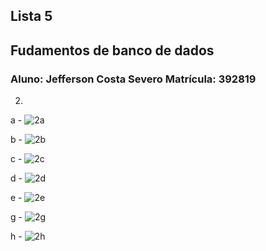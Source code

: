 ## Lista 5  
## Fudamentos de banco de dados
### Aluno: Jefferson Costa Severo         Matrícula: 392819

2)

a -
![2a](https://user-images.githubusercontent.com/37408502/46113806-47f93580-c1c6-11e8-8541-a117c17750e3.png)

b - 
![2b](https://user-images.githubusercontent.com/37408502/46113820-547d8e00-c1c6-11e8-91bd-a0350afc71d8.png)

c -
![2c](https://user-images.githubusercontent.com/37408502/46113832-5cd5c900-c1c6-11e8-9979-da47a566cb78.png)

d -
![2d](https://user-images.githubusercontent.com/37408502/46113842-65c69a80-c1c6-11e8-9653-0d84fd4b2229.png)

e -
![2e](https://user-images.githubusercontent.com/37408502/46113860-6fe89900-c1c6-11e8-98be-d603c34c171c.png)

g -
![2g](https://user-images.githubusercontent.com/37408502/46113878-8262d280-c1c6-11e8-8778-f6526400ce48.png)

h -
![2h](https://user-images.githubusercontent.com/37408502/46113888-8c84d100-c1c6-11e8-8102-077ad1093754.png)

